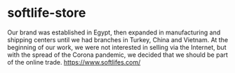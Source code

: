 # softlife-store
Our brand was established  in Egypt, then expanded in manufacturing and shipping centers until we had branches in Turkey, China and Vietnam. At the beginning of our work, we were not interested in selling via the Internet, but with the spread of the Corona pandemic, we decided that we should be part of the online trade.
https://www.softlifes.com/

